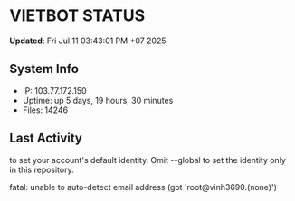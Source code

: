 # VIETBOT STATUS
**Updated**: Fri Jul 11 03:43:01 PM +07 2025

## System Info
- IP: 103.77.172.150
- Uptime: up 5 days, 19 hours, 30 minutes
- Files: 14246

## Last Activity

to set your account's default identity.
Omit --global to set the identity only in this repository.

fatal: unable to auto-detect email address (got 'root@vinh3690.(none)')
